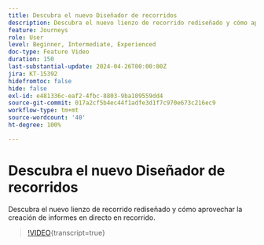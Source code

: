 ```yaml
---
title: Descubra el nuevo Diseñador de recorridos
description: Descubra el nuevo lienzo de recorrido rediseñado y cómo aprovechar la creación de informes en directo en recorrido.
feature: Journeys
role: User
level: Beginner, Intermediate, Experienced
doc-type: Feature Video
duration: 150
last-substantial-update: 2024-04-26T00:00:00Z
jira: KT-15392
hidefromtoc: false
hide: false
exl-id: e481336c-eaf2-4fbc-8803-9ba109559dd4
source-git-commit: 017a2cf5b4ec44f1adfe3d1f7c970e673c216ec9
workflow-type: tm+mt
source-wordcount: '40'
ht-degree: 100%

---
```


# Descubra el nuevo Diseñador de recorridos

Descubra el nuevo lienzo de recorrido rediseñado y cómo aprovechar la creación de informes en directo en recorrido.

>[!VIDEO](https://video.tv.adobe.com/v/3428767/?learn=on){transcript=true}
